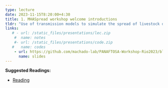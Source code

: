 ```yaml
---
type: lecture
date: 2023-11-15T8:20:00+4:30
title: 1. MHASpread workshop welcome introductions
tldr: "Use of transmission models to simulate the spread of livestock diseases."
links: 
   # - url: /static_files/presentations/lec.zip
    #  name: notes
    #- url: /static_files/presentations/code.zip
   #   name: codes
    - url: https://github.com/machado-lab/PANAFTOSA-Workshop-Rio2023/blob/main/static_files/lectures/1_MHASpread_workshop_welcome.pdf
      name: slides
---
```


**Suggested Readings:**
- [Reading](https://www.biorxiv.org/content/10.1101/2022.06.14.496159v3)